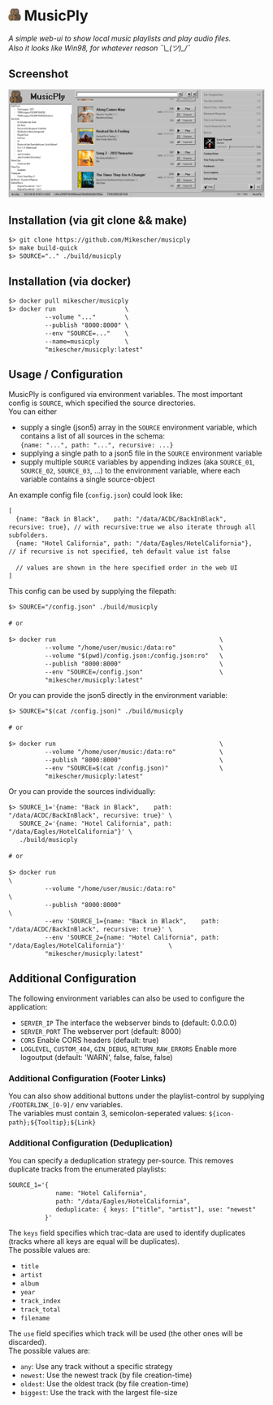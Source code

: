 ![logo](README_DATA/logo.png) MusicPly
============

*A simple web-ui to show local music playlists and play audio files.*  
*Also it looks like Win98, for whatever reason ¯\\\_(ツ)\_/¯*

## Screenshot

![screenshot](README_DATA/screenshot.png)

## Installation (via git clone && make)

```
$> git clone https://github.com/Mikescher/musicply
$> make build-quick
$> SOURCE=".." ./build/musicply
```

## Installation (via docker)

```
$> docker pull mikescher/musicply
$> docker run                   \
          --volume "..."        \
          --publish "8000:8000" \
          --env "SOURCE=..."    \
          --name=musicply       \
          "mikescher/musicply:latest"
```

## Usage / Configuration

MusicPly is configured via environment variables.
The most important config is `SOURCE`, which specified the source directories.  
You can either
 - supply a single (json5) array in the `SOURCE` environment variable, which contains a list of all sources in the schema:   
   `{name: "...", path: "...", recursive: ...}` 
 - supplying a single path to a json5 file in the `SOURCE` environment variable
 - supply multiple `SOURCE` variables by appending indizes (aka `SOURCE_01`, `SOURCE_02`, `SOURCE_03`, ...) to the environment variable, where each variable contains a single source-object

An example config file (`config.json`) could look like:
```
[
  {name: "Back in Black",    path: "/data/ACDC/BackInBlack", recursive: true}, // with recursive:true we also iterate through all subfolders.
  {name: "Hotel California", path: "/data/Eagles/HotelCalifornia"},            // if recursive is not specified, teh default value ist false

  // values are shown in the here specified order in the web UI 
]
```

This config can be used by supplying the filepath:

```
$> SOURCE="/config.json" ./build/musicply

# or 

$> docker run                                             \
          --volume "/home/user/music:/data:ro"            \
          --volume "$(pwd)/config.json:/config.json:ro"   \
          --publish "8000:8000"                           \
          --env "SOURCE=/config.json"                     \
          "mikescher/musicply:latest"
```

Or you can provide the json5 directly in the environment variable:

```
$> SOURCE="$(cat /config.json)" ./build/musicply

# or 

$> docker run                                             \
          --volume "/home/user/music:/data:ro"            \
          --publish "8000:8000"                           \
          --env "SOURCE=$(cat /config.json)"              \
          "mikescher/musicply:latest"
```

Or you can provide the sources individually:

```
$> SOURCE_1='{name: "Back in Black",    path: "/data/ACDC/BackInBlack", recursive: true}' \
   SOURCE_2='{name: "Hotel California", path: "/data/Eagles/HotelCalifornia"}' \
   ./build/musicply

# or 

$> docker run                                                                                          \
          --volume "/home/user/music:/data:ro"                                                         \
          --publish "8000:8000"                                                                        \
          --env 'SOURCE_1={name: "Back in Black",    path: "/data/ACDC/BackInBlack", recursive: true}' \
          --env 'SOURCE_2={name: "Hotel California", path: "/data/Eagles/HotelCalifornia"}'            \
          "mikescher/musicply:latest"
```

## Additional Configuration

The following environment variables can also be used to configure the application:

- `SERVER_IP` The interface the webserver binds to (default: 0.0.0.0)
- `SERVER_PORT` The  webserver port (default: 8000)
- `CORS` Enable CORS headers (default: true)
- `LOGLEVEL`, `CUSTOM_404`, `GIN_DEBUG`, `RETURN_RAW_ERRORS` Enable more logoutput (default: 'WARN', false, false, false)

### Additional Configuration (Footer Links)

You can also show additional buttons under the playlist-control by supplying `/FOOTERLINK_[0-9]/` env variables.  
The variables must contain 3, semicolon-seperated values: `${icon-path};${Tooltip};${Link}`

### Additional Configuration (Deduplication)

You can specify a deduplication strategy per-source.
This removes duplicate tracks from the enumerated playlists:

```
SOURCE_1='{
             name: "Hotel California", 
             path: "/data/Eagles/HotelCalifornia", 
             deduplicate: { keys: ["title", "artist"], use: "newest" 
          }'
```

The `keys` field specifies which trac-data are used to identify duplicates (tracks where all keys are equal will be duplicates).  
The possible values are:

 - `title`
 - `artist`
 - `album`
 - `year`
 - `track_index`
 - `track_total`
 - `filename`

The `use` field specifies which track will be used (the other ones will be discarded).  
The possible values are:

 - `any`: Use any track without a specific strategy 
 - `newest`: Use the newest track (by file creation-time)
 - `oldest`: Use the oldest track (by file creation-time)
 - `biggest`: Use the track with the largest file-size